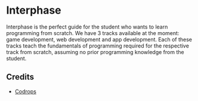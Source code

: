 # Interphase

Interphase is the perfect guide for the student who wants to learn programming from scratch. We have 3 tracks available at the moment: game development, web development and app development. Each of these tracks teach the fundamentals of programming required for the respective track from scratch, assuming no prior programming knowledge from the student.

## Credits
*   [Codrops](http://www.codrops.com)

